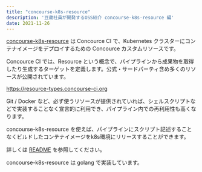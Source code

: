 ```yaml
---
title: "concourse-k8s-resource"
description: '豆蔵社員が開発するOSS紹介 concourse-k8s-resource 編'
date: 2021-11-26
---
```


[concourse-k8s-resource](https://github.com/mamezou-tech/concourse-k8s-resource) は Concource CI で、Kubernetes クラスターにコンテナイメージをデプロイするための Concource カスタムリソースです。

Concource CI では、Resource という概念で、パイプラインから成果物を取得したり生成するターゲットを定義します。公式・サードパーティ含め多くのリソースが公開されています。

https://resource-types.concourse-ci.org

Git / Docker など、必ず使うリソースが提供されていれば、シェルスクリプトなどで実装することなく宣言的に利用でき、パイプライン内での再利用性も高くなります。

concourse-k8s-resource を使えば、パイプラインにスクリプト記述することなくビルドしたコンテナイメージをk8s環境にリリースすることができます。

詳しくは [README](https://github.com/mamezou-tech/concourse-k8s-resource/blob/master/README.md) を参照してください。

concourse-k8s-resource は golang で実装しています。
